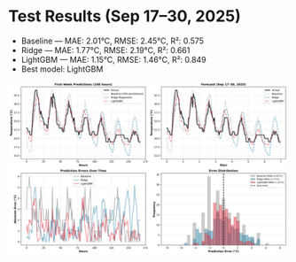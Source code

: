 # Test Results (Sep 17–30, 2025)

- Baseline — MAE: 2.01°C, RMSE: 2.45°C, R²: 0.575
- Ridge — MAE: 1.77°C, RMSE: 2.19°C, R²: 0.661
- LightGBM — MAE: 1.15°C, RMSE: 1.46°C, R²: 0.849
- Best model: LightGBM

![Predictions and Errors](test_results.png)